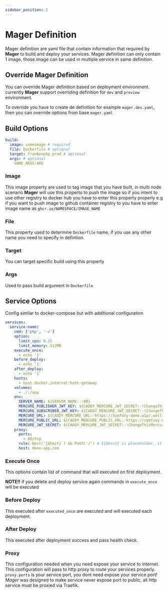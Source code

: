 ```yaml
---
sidebar_position: 2
---
```


# Mager Definition

Mager definition are yaml file that contain information that required by **Mager** to build and deploy your services. Mager definition can only contain 1 image, those image can be used in multiple service in same definition.

## Override Mager Definition

You can override Mager definition based on deployment environment. currently **Mager** support overriding definition for `dev` and `preview` environment.

To override you have to create de definition for example `mager.dev.yaml`, then you can override options from base `mager.yaml`

## Build Options

```yaml
build:
  image: someimage # required
  file: Dockerfile # optional
  target: frankenphp_prod # optional
  args: # optional
    SOME_ARGS:ARG
```

### Image

This image property are used to tag image that you have built, in multi node scenario **Mager** will use this properto to push the image so if you intent to use other registry to docker hub you have to enter this property properly e.g if you want to push image to github container registry to you have to enter image name as `ghcr.io/NAMESPACE/IMAGE_NAME`

### File

This property used to determine `Dockerfile` name, if you use any other name you need to specify in defintion.

### Target

You can target specific build using this property

### Args

Used to pass build argument in `Dockerfile`

## Service Options

Config similar to docker-compose but with additional configuration

```yaml
services:
  service-name:
    cmd: ['php', '-v']
    option:
      limit_cpu: 0.25
      limit_memory: 512MB
    execute_once:
      - echo '1'
    before_deploy:
      - echo '1'
    after_deploy:
      - echo '1'
    hosts:
      - host.docker.internal:host-gateway
    volumes:
      - ./:/app
    env:
      SERVER_NAME: ${SERVER_NAME:-:80}
      MERCURE_PUBLISHER_JWT_KEY: ${CADDY_MERCURE_JWT_SECRET:-!ChangeThisMercureHubJWTSecretKey!}
      MERCURE_SUBSCRIBER_JWT_KEY: ${CADDY_MERCURE_JWT_SECRET:-!ChangeThisMercureHubJWTSecretKey!}
      MERCURE_URL: ${CADDY_MERCURE_URL:-https://symfony-demo.wip/.well-known/mercure}
      MERCURE_PUBLIC_URL: ${CADDY_MERCURE_PUBLIC_URL:-https://symfony-demo.wip/.well-known/mercure}
      MERCURE_JWT_SECRET: ${CADDY_MERCURE_JWT_SECRET:-!ChangeThisMercureHubJWTSecretKey!}
    proxy:
      ports:
        - 80/tcp
      rule: Host(`{$host}`) && Path('/') # ${$host} is placeholder, it will replace by value of host attribute
      host: demo-app.com
```

### Execute Once

This options contain list of command that will executed on first deployment.

**NOTE!!** if you delete and deploy service again commands in `execute_once` will be executed

### Before Deploy

This executed after `executed_once` are executed and will executed each deployment.

### After Deploy

This executed after deployment success and pass health check.

### Proxy

This configuration needed when you need expose your service to internet. This configuration will pass to http proxy to route your services properly. `proxy.ports` is your service port, you dont need expose your service port! *Mager* was designed to make service never expose port to public, all http service must be proxied via Traefik.

